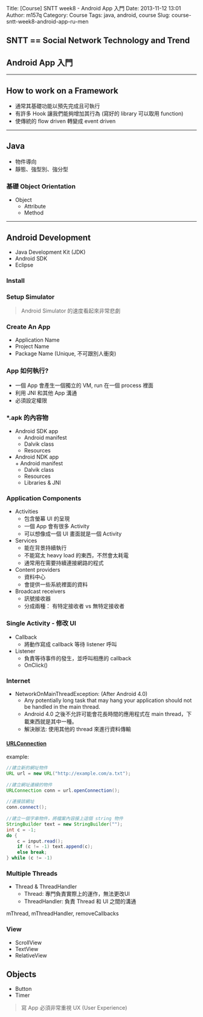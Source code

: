 Title: [Course] SNTT week8 - Android App 入門
Date: 2013-11-12 13:01
Author: m157q
Category: Course
Tags: java, android, course
Slug: course-sntt-week8-android-app-ru-men

## SNTT == Social Network Technology and Trend  
## Android App 入門  
<!--more-->  
  
---  
## How to work on a Framework  
+ 通常其基礎功能以預先完成且可執行  
+ 有許多 Hook 讓我們能夠增加其行為 (寫好的 library 可以取用 function)  
+ 使傳統的 flow driven 轉變成 event driven  
  
---  
## Java  
+ 物件導向  
+ 靜態、強型別、強分型  
  
### 基礎 Object Orientation  
+ Object  
    + Attribute  
    + Method  
      
---  
## Android Development  
  
+ Java Development Kit (JDK)  
+ Android SDK  
+ Eclipse  
  
### Install  
### Setup Simulator  
> Android Simulator 的速度看起來非常悲劇  
  
### Create An App  
+ Application Name  
+ Project Name  
+ Package Name (Unique, 不可跟別人衝突)  
  
### App 如何執行?  
+ 一個 App 會產生一個獨立的 VM, run 在一個 process 裡面  
+ 利用 JNI 和其他 App 溝通  
+ 必須設定權限  
  
### *.apk 的內容物  
+ Android SDK app  
    + Android manifest  
    + Dalvik class  
    + Resources  
+ Android NDK app  
		+ Android manifest  
    + Dalvik class  
    + Resources  
    + Libraries & JNI  
      
### Application Components  
+ Activities  
    + 包含螢幕 UI 的呈現  
    + 一個 App 會有很多 Activity  
    + 可以想像成一個 UI 畫面就是一個 Activity  
+ Services  
    + 能在背景持續執行  
    + 不能寫太 heavy load 的東西，不然會太耗電  
    + 通常用在需要持續連接網路的程式  
+ Content providers  
    + 資料中心  
    + 會提供一些系統裡面的資料  
+ Broadcast receivers  
    + 訊號接收器  
    + 分成兩種： 有特定接收者 vs 無特定接收者  
  
### Single Activity - 修改 UI  
+ Callback  
    + 將動作寫成 callback 等待 listener 呼叫  
+ Listener  
    + 負責等待事件的發生，並呼叫相應的 callback  
    + OnClick()  
      
### Internet  
+ NetworkOnMainThreadException: (After Android 4.0)  
    + Any potentially long task that may hang your application should not be handled in the main thread.  
    + Android 4.0 之後不允許可能會花長時間的應用程式在 main thread，下載東西就是其中一種。  
    + 解決辦法: 使用其他的 thread 來進行資料傳輸  
      
#### [URLConnection](https://developer.android.com/reference/java/net/URLConnection.html)  
example:  
```java  
//建立新的網址物件  
URL url = new URL("http://example.com/a.txt");  
  
//建立網址連線的物件  
URLConnection conn = url.openConnection();  
  
//連接該網址  
conn.connect();  
  
//建立一個字串物件，將檔案內容接上這個 string 物件  
StringBuilder text = new StringBuilder("");  
int c = -1;  
do {  
    c = input.read();  
    if (c != -1) text.append(c);  
    else break;  
} while (c != -1)  
```  
  
### Multiple Threads  
+ Thread & ThreadHandler  
    + Thread: 專門負責實際上的運作，無法更改UI  
    + ThreadHandler: 負責 Thread 和 UI 之間的溝通  
  
mThread, mThreadHandler, removeCallbacks  
  
### View  
+ ScrollView  
+ TextView  
+ RelativeView  
    
## Objects  
+ Button  
+ Timer  
  
> 寫 App 必須非常重視 UX (User Experience)  